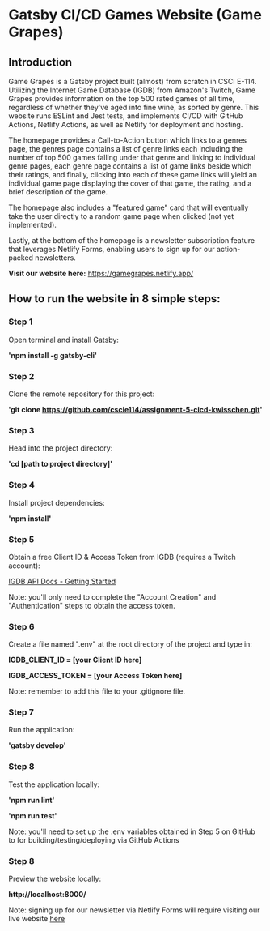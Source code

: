 # Gatsby CI/CD Games Website (Game Grapes)

## Introduction
Game Grapes is a Gatsby project built (almost) from scratch in CSCI E-114. Utilizing the Internet Game Database (IGDB) from Amazon's Twitch, Game Grapes provides information on the top 500 rated games of all time, regardless of whether they've aged into fine wine, as sorted by genre. This website runs ESLint and Jest tests, and implements CI/CD with GitHub Actions, Netlify Actions, as well as Netlify for deployment and hosting.

The homepage provides a Call-to-Action button which links to a genres page, the genres page contains a list of genre links each including the number of top 500 games falling under that genre and linking to individual genre pages, each genre page contains a list of game links beside which their ratings, and finally, clicking into each of these game links will yield an individual game page displaying the cover of that game, the rating, and a brief description of the game.

The homepage also includes a "featured game" card that will eventually take the user directly to a random game page when clicked (not yet implemented).

Lastly, at the bottom of the homepage is a newsletter subscription feature that leverages Netlify Forms, enabling users to sign up for our action-packed newsletters.

__Visit our website here:__ https://gamegrapes.netlify.app/


## How to run the website in 8 simple steps:

### Step 1

Open terminal and install Gatsby:

__'npm install -g gatsby-cli'__


### Step 2

Clone the remote repository for this project:

__'git clone https://github.com/cscie114/assignment-5-cicd-kwisschen.git'__


### Step 3

Head into the project directory:

__'cd [path to project directory]'__


### Step 4

Install project dependencies:

__'npm install'__


### Step 5

Obtain a free Client ID & Access Token from IGDB (requires a Twitch account):

[IGDB API Docs - Getting Started](https://api-docs.igdb.com/?javascript#getting-started)

Note: you'll only need to complete the "Account Creation" and "Authentication" steps to obtain the access token.


### Step 6

Create a file named ".env" at the root directory of the project and type in:

__IGDB_CLIENT_ID = [your Client ID here]__

__IGDB_ACCESS_TOKEN = [your Access Token here]__

Note: remember to add this file to your .gitignore file.


### Step 7

Run the application:

__'gatsby develop'__


### Step 8

Test the application locally:

__'npm run lint'__

__'npm run test'__

Note: you'll need to set up the .env variables obtained in Step 5 on GitHub to for building/testing/deploying via GitHub Actions


### Step 8

Preview the website locally:

__http://localhost:8000/__

Note: signing up for our newsletter via Netlify Forms will require visiting our live website [here](https://gamegrapes.netlify.app/)